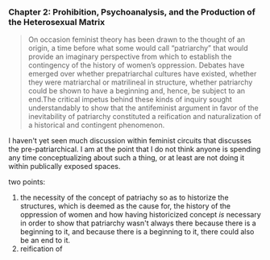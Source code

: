 ### Chapter 2: Prohibition, Psychoanalysis, and the Production of the Heterosexual Matrix

> On occasion feminist theory has been drawn to the thought of an origin,
a time before what some would call “patriarchy” that would provide an
imaginary perspective from which to establish the contingency of the
history of women’s oppression. Debates have emerged over whether
prepatriarchal cultures have existed, whether they were matriarchal or
matrilineal in structure, whether patriarchy could be shown to have a
beginning and, hence, be subject to an end.The critical impetus behind
these kinds of inquiry sought understandably to show that the antifeminist
argument in favor of the inevitability of patriarchy constituted a
reification and naturalization of a historical and contingent phenomenon.

I haven't yet seen much discussion within feminist circuits that discusses the pre-patriarchical. I am at the point that I do not think anyone is spending any time conceptualizing about such a thing, or at least are not doing it within publically exposed spaces.  

two points: 

1. the necessity of the concept of patriachy so as to historize the structures, which is deemed as the cause for, the history of the oppression of women and how having historicized concept _is_ necessary in order to show that patriarchy wasn't always there because there is a beginning to it, and because there is a beginning to it, there could also be an end to it.  
2. reification of 
